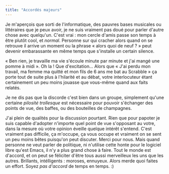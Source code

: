 ```yaml
---
title: "Accordés majeurs"
---
```


Je m'aperçois que sorti de l'informatique, des pauvres bases musicales ou
littéraires que je peux avoir, je ne suis vraiment pas doué pour parler
d'autre chose avec quelqu'un. C'est vrai : mon cercle d'amis passe son temps à
être plutôt cool, et _normal_. Personne sur qui cracher alors quand on se
retrouve il arrive un moment ou la phrase « alors quoi de neuf ? » peut
devenir embarassante en même temps que s'installe un certain silence.

« Ben rien, je travaille ma vie s'écoule minute par minute et j'ai mangé une
pomme à midi ». Oh la ! Que d'excitation... Alors que « J'ai perdu mon
travail, ma femme ma quitté et mon fils de 6 ans me bat au Scrabble » ça porte
tout de suite plus à l'hilarité et au débat, votre interlocuteur étant
certainement un peu moins jouasse que vous-même quand aux faits relatés.

Je ne dis pas que la discorde c'est bien dans un groupe, simplement qu'une
certaine _pilosité trollesque_ est nécessaire pour pouvoir s'échanger des
points de vue, des baffes, ou des bouteilles de champagnes.

J'ai plein de qualités pour la discussion pourtant. Rien que pour papoter je
suis capable d'adopter n'importe quel point de vue s'opposant au votre, dans
la mesure où votre opinion éveille quelque intérêt s'entend. C'est vraiment
pas difficile, ça m'occupe, ça vous occupe et vraiment on se sent un peu moins
bêtes puisqu'on peut discuter. Merci pour nous. Mais quand personne ne veut
parler de politique, ni n'utilise cette honte pour le logiciel libre qu'est
Emacs, il n'y a plus grand chose à faire. Tout le monde est d'accord, et on
peut se féliciter d'être tous aussi merveilleux les uns que les autres.
Brillants, intélligents : moroses, ennuyeux. Alors merde quoi faites un
effort. Soyez _pas d'accord_ de temps en temps. :)

